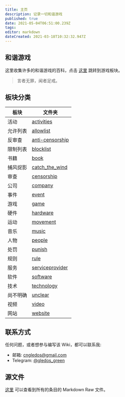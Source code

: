 ```yaml
---
title: 主页
description: 记录一切和谐游戏
published: true
date: 2021-05-04T06:51:00.239Z
tags: 
editor: markdown
dateCreated: 2021-03-18T10:32:32.947Z
---
```


和谐游戏
--------

这里收集许多的和谐游戏的百科，点击 [这里](/game/game.md) 跳转到游戏板块。

> 言者无罪，闻者足戒。

板块分类
--------

| 板块     | 文件夹                                                 |
| -------- | ------------------------------------------------------ |
| 活动     | [activities](/activities/activities.md)                |
| 允许列表 | [allowlist](/allowlist/allowlist.md)                   |
| 反审查   | [anti-censorship](anti-censorship//anti-censorship.md) |
| 限制列表 | [blocklist](/blocklist/blocklist.md)                   |
| 书籍     | [book](/book/book.md)                                  |
| 捕风捉影 | [catch_the_wind](/catch_the_wind/catch_the_wind.md)    |
| 审查     | [censorship](/censorship/censorship.md)                |
| 公司     | [company](/company/company.md)                         |
| 事件     | [event](/event/event.md)                               |
| 游戏     | [game](/game/game.md)                                  |
| 硬件     | [hardware](/hardware/hardware.md)                      |
| 运动     | [movement](/movement/movement.md)                      |
| 音乐     | [music](/music/music.md)                               |
| 人物     | [people](/people/people.md)                            |
| 处罚     | [punish](/punish/punish.md)                            |
| 规则     | [rule](/rule/rule.md)                                  |
| 服务     | [serviceprovider](/serviceprovider/serviceprovider.md) |
| 软件     | [software](/software/software.md)                      |
| 技术     | [technology](/technology/technology.md)                |
| 尚不明确 | [unclear](/unclear/unclear.md)                         |
| 视频     | [video](/video/video.md)                               |
| 网站     | [website](/website/website.md)                         |

联系方式
--------

任何问题，或者想参与编写该 Wiki，都可以联系我:

+ 邮箱: cngledos@gmail.com
+ Telegram: [@gledos_green](t.me/gledos_green)

源文件
------

[这里](https://github.com/gledos/ggame) 可以查看到所有的条目的 Markdown Raw 文件。
